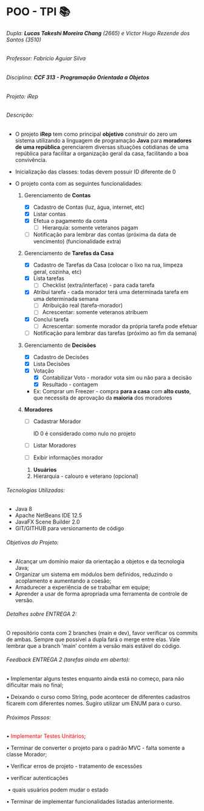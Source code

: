 # POO - TPI :books:

###### Dupla: **Lucas Takeshi Moreira Chang** (2665) e Victor Hugo Rezende dos Santos (3510)

###### Professor: Fabrício Aguiar Silva

###### Disciplina: **CCF 313 - Programação Orientada a Objetos**

###### Projeto: iRep



###### Descrição:

- O projeto **iRep** tem como principal **objetivo** construir do zero um sistema utilizando a linguagem de programação **Java** para **moradores de uma república** gerenciarem diversas situações cotidianas de uma república para facilitar a organização geral da casa, facilitando a boa convivência. 

- Inicialização das classes: todas devem possuir ID diferente de 0

  

- O projeto conta com as seguintes funcionalidades:

  1. Gerenciamento de **Contas**
     
     - [x] Cadastro de Contas (luz, água, internet, etc)
     - [x] Listar contas
     - [x] Efetua o pagamento da conta
       - [ ] Hierarquia: somente veteranos pagam
     - [ ] Notificação para lembrar das contas (próxima da data de vencimento) (funcionalidade extra)
     
  2. Gerenciamento de **Tarefas da Casa**
  
     - [x] Cadastro de Tarefas da Casa (colocar o lixo na rua, limpeza geral, cozinha, etc)
     - [x] Lista tarefas
       - [ ] Checklist (extra/interface) - para cada tarefa
     - [x] Atribui tarefa - cada morador terá uma determinada tarefa em uma determinada semana
       - [ ] Atribuição real (tarefa-morador)
       - [ ] Acrescentar: somente veteranos atribuem
     - [x] Conclui tarefa
       - [ ] Acrescentar: somente morador da própria tarefa pode efetuar 
     - [ ] Notificação para lembrar das tarefas (próximo ao fim da semana) 
  
  3. Gerenciamento de **Decisões**
  
     - [x] Cadastro de Decisões
     - [x] Lista Decisões
     - [x] Votação
       - [x] Contabilizar Voto - morador vota sim ou não para a decisão
       - [x] Resultado - contagem
  
     * Ex: Comprar um Freezer - compra **para a casa** com **alto custo**, que necessita de aprovação da **maioria** dos moradores
  
  5. **Moradores**
     
     - [ ] Cadastrar Morador
     
       ID 0 é considerado como nulo no projeto
     
     - [ ] Listar Moradores
     
     - [ ] Exibir informações morador
     
     1. **Usuários**
     2. Hierarquia - calouro e veterano (opcional) 
  
  

###### Tecnologias Utilizadas:

- Java 8
- Apache NetBeans IDE 12.5
- JavaFX Scene Builder 2.0
- GIT/GITHUB para versionamento de código



###### Objetivos do Projeto:

* Alcançar um domínio maior da orientação a objetos e da tecnologia Java;
* Organizar um sistema em módulos bem definidos, reduzindo o acoplamento e
  aumentando a coesão;
* Amadurecer a experiência de se trabalhar em equipe;
* Aprender a usar de forma apropriada uma ferramenta de controle de versão.



###### Detalhes sobre ENTREGA 2:

O repositório conta com 2 branches (main e dev), favor verificar os commits de ambas. Sempre que possível a dupla fará o merge entre elas. Vale lembrar que a branch 'main' contém a versão mais estável do código.



###### Feedback ENTREGA 2 (tarefas ainda em aberto):

• Implementar alguns testes enquanto ainda está no começo, para não dificultar mais no final;

• Deixando o curso como String, pode acontecer de diferentes cadastros ficarem com diferentes nomes. Sugiro utilizar um ENUM para o curso.



###### Próximos Passos:

• <font color='red'>Implementar Testes Unitários</font>;

• Terminar de converter o projeto para o padrão MVC - falta somente a classe Morador;

• Verificar erros de projeto - tratamento de excessões

• verificar autenticações

​		• quais usuários podem mudar o estado

• Terminar de implementar funcionalidades listadas anteriormente.

